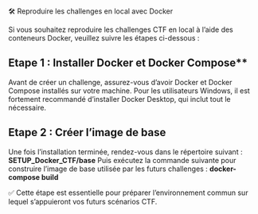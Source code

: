 🛠️ Reproduire les challenges en local avec Docker

Si vous souhaitez reproduire les challenges CTF en local à l’aide des conteneurs Docker, veuillez suivre les étapes ci-dessous :
## Etape 1 : Installer Docker et Docker Compose**
Avant de créer un challenge, assurez-vous d’avoir Docker et Docker Compose installés sur votre machine.
Pour les utilisateurs Windows, il est fortement recommandé d’installer Docker Desktop, qui inclut tout le nécessaire.

## Etape 2 : Créer l’image de base
Une fois l’installation terminée, rendez-vous dans le répertoire suivant :
**SETUP_Docker_CTF/base**
Puis exécutez la commande suivante pour construire l’image de base utilisée par les futurs challenges :
**docker-compose build**

✅ Cette étape est essentielle pour préparer l’environnement commun sur lequel s’appuieront vos futurs scénarios CTF.
